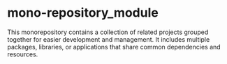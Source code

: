 # mono-repository_module
This monorepository contains a collection of related projects grouped together for easier development and management. It includes multiple packages, libraries, or applications that share common dependencies and resources. 
